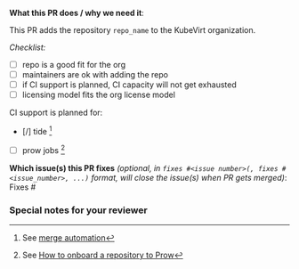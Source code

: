 <!--  Thanks for sending a pull request!  Here are some tips for you:
* Consider creating this PR as draft: https://github.com/kubevirt/kubevirt/blob/main/CONTRIBUTING.md#consider-opening-your-pull-request-as-draft
-->

**What this PR does / why we need it**:

This PR adds the repository `repo_name` to the KubeVirt organization.

_Checklist:_

- [ ] repo is a good fit for the org
- [ ] maintainers are ok with adding the repo
- [ ] if CI support is planned, CI capacity will not get exhausted
- [ ] licensing model fits the org license model

CI support is planned for:
- [/] tide [^1]
- [ ] prow jobs [^2]

[^1]: See [merge automation](https://github.com/kubevirt/community/blob/main/docs/add-merge-automation-to-your-repository.md)
[^2]: See [How to onboard a repository to Prow](https://github.com/kubevirt/project-infra/blob/main/docs/how-to-onboard-a-repository.md)

**Which issue(s) this PR fixes** *(optional, in `fixes #<issue number>(, fixes #<issue_number>, ...)` format, will close the issue(s) when PR gets merged)*:
Fixes #


### Special notes for your reviewer
